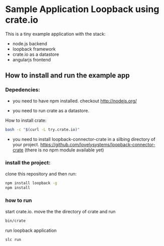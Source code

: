 # Sample Application Loopback using crate.io

This is a tiny example application with the stack:

 - node.js backend
 - loopback framework
 - crate.io as a datastore
 - angularjs frontend


## How to install and run the example app

### Depedencies:

 - you need to have npm installed. checkout http://nodejs.org/

 - you need to run crate as a datastore.

How to install crate:

```bash
bash -c "$(curl -L try.crate.io)"
```

 - you need to install loopback-connector-crate in a silbing directory
   of your project. https://github.com/lovelysystems/loopback-connector-crate
   (there is no npm module available yet)

### install the project:

clone this repository and then run:

```bash
npm install loopback -g
npm install
```

### how to run

start crate.io. move the the directory of crate and run

```bash
bin/crate
```

run loopback application

```
slc run
```
